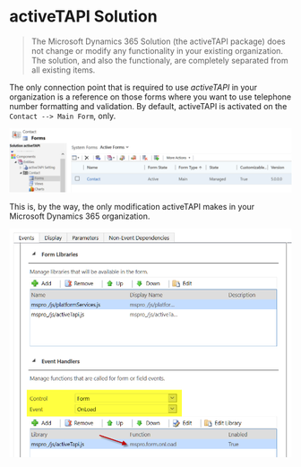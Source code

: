 # activeTAPI Solution

> The Microsoft Dynamics 365 Solution (the activeTAPI package) does not change or modify any functionality in your existing organization. The solution, and also the functionaly, are completely separated from all existing items. 

The only connection point that is required to use *activeTAPI* in your organization is a reference on those forms where you want to use telephone number formatting and validation. By default, activeTAPI is activated on the `Contact --> Main Form`, only.

![image-20191217154121010](index.assets/image-20191217154121010.png)

This is, by the way, the only modification activeTAPI makes in your Microsoft Dynamics 365 organization. 

![image-20191217154350529](index.assets/image-20191217154350529.png)

